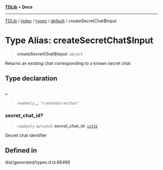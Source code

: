 [**TDLib**](../../../../../../README.md) • **Docs**

***

[TDLib](../../../../../../modules.md) / [index](../../../../../README.md) / [types](../../../README.md) / [default](../README.md) / createSecretChat$Input

# Type Alias: createSecretChat$Input

> **createSecretChat$Input**: `object`

Returns an existing chat corresponding to a known secret chat

## Type declaration

### \_

> `readonly` **\_**: `"createSecretChat"`

### secret\_chat\_id?

> `readonly` `optional` **secret\_chat\_id**: [`int32`](int32.md)

Secret chat identifier

## Defined in

dist/generated/types.d.ts:86496
